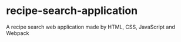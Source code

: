# recipe-search-application
A recipe search web application made by HTML, CSS, JavaScript and Webpack
